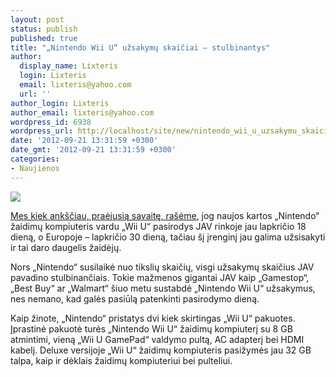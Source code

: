 ```yaml
---
layout: post
status: publish
published: true
title: "„Nintendo Wii U“ užsakymų skaičiai – stulbinantys"
author:
  display_name: Lixteris
  login: Lixteris
  email: lixteris@yahoo.com
  url: ''
author_login: Lixteris
author_email: lixteris@yahoo.com
wordpress_id: 6938
wordpress_url: http://localhost/site/new/nintendo_wii_u_uzsakymu_skaiciai__stulbinantys/
date: '2012-09-21 13:31:59 +0300'
date_gmt: '2012-09-21 13:31:59 +0300'
categories:
- Naujienos
---
```

<p><div class="imgright"><img src="http://technews.lt/upload/nintendo-wii-u-black.jpg"  /></div></p>
<p>
	<a class="ns" href="http://www.technews.lt/naujiena/n/a/nintendo_wii_u_pasirodys_jau_lapkriti.html">Mes kiek ank&scaron;čiau, praėjusią savaitę, ra&scaron;ėme</a>, jog naujos kartos &bdquo;Nintendo&ldquo; žaidimų kompiuteris vardu &bdquo;Wii U&ldquo; pasirodys JAV rinkoje jau lapkričio 18 dieną, o Europoje &ndash; lapkričio 30 dieną, tačiau &scaron;į įrenginį jau galima užsisakyti ir tai daro daugelis žaidėjų.</p>
<p>
	Nors &bdquo;Nintendo&ldquo; susilaikė nuo tikslių skaičių, visgi užsakymų skaičius JAV pavadino stulbinančiais. Tokie mažmenos gigantai JAV kaip &bdquo;Gamestop&ldquo;, &bdquo;Best Buy&ldquo; ar &bdquo;Walmart&ldquo; &scaron;iuo metu sustabdė &bdquo;Nintendo Wii U&ldquo; užsakymus, nes nemano, kad galės pasiūlą patenkinti pasirodymo dieną.</p>
<p>
	Kaip žinote, &bdquo;Nintendo&ldquo; pristatys dvi kiek skirtingas &bdquo;Wii U&ldquo; pakuotes. Įprastinė pakuotė turės &bdquo;Nintendo Wii U&ldquo; žaidimų kompiuterį su 8 GB atmintimi, vieną &bdquo;Wii U GamePad&ldquo; valdymo pultą, AC adapterį bei HDMI kabelį. Deluxe versijoje &bdquo;Wii U&ldquo; žaidimų kompiuteris pasižymės jau 32 GB talpa, kaip ir dėklais žaidimų kompiuteriui bei pulteliui.</p>
